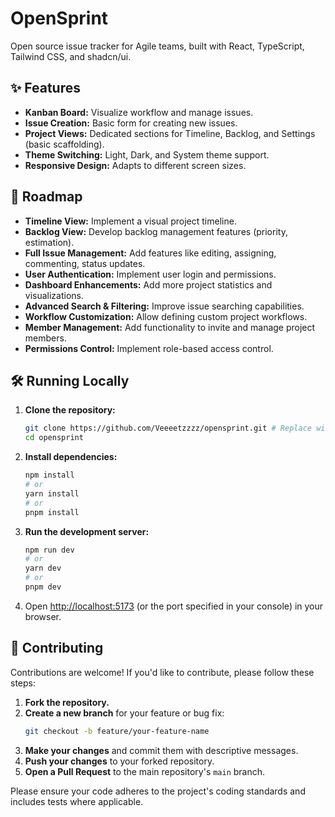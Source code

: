 # OpenSprint

Open source issue tracker for Agile teams, built with React, TypeScript, Tailwind CSS, and shadcn/ui.

## ✨ Features

*   **Kanban Board:** Visualize workflow and manage issues.
*   **Issue Creation:** Basic form for creating new issues.
*   **Project Views:** Dedicated sections for Timeline, Backlog, and Settings (basic scaffolding).
*   **Theme Switching:** Light, Dark, and System theme support.
*   **Responsive Design:** Adapts to different screen sizes.

## 🚀 Roadmap

*   **Timeline View:** Implement a visual project timeline.
*   **Backlog View:** Develop backlog management features (priority, estimation).
*   **Full Issue Management:** Add features like editing, assigning, commenting, status updates.
*   **User Authentication:** Implement user login and permissions.
*   **Dashboard Enhancements:** Add more project statistics and visualizations.
*   **Advanced Search & Filtering:** Improve issue searching capabilities.
*   **Workflow Customization:** Allow defining custom project workflows.
*   **Member Management:** Add functionality to invite and manage project members.
*   **Permissions Control:** Implement role-based access control.

## 🛠️ Running Locally

1.  **Clone the repository:**
    ```bash
    git clone https://github.com/Veeeetzzzz/opensprint.git # Replace with your repo URL
    cd opensprint
    ```
2.  **Install dependencies:**
    ```bash
    npm install
    # or
    yarn install
    # or
    pnpm install
    ```
3.  **Run the development server:**
    ```bash
    npm run dev
    # or
    yarn dev
    # or
    pnpm dev
    ```
4.  Open [http://localhost:5173](http://localhost:5173) (or the port specified in your console) in your browser.

## 🤝 Contributing

Contributions are welcome! If you'd like to contribute, please follow these steps:

1.  **Fork the repository.**
2.  **Create a new branch** for your feature or bug fix:
    ```bash
    git checkout -b feature/your-feature-name
    ```
3.  **Make your changes** and commit them with descriptive messages.
4.  **Push your changes** to your forked repository.
5.  **Open a Pull Request** to the main repository's `main` branch.

Please ensure your code adheres to the project's coding standards and includes tests where applicable.
